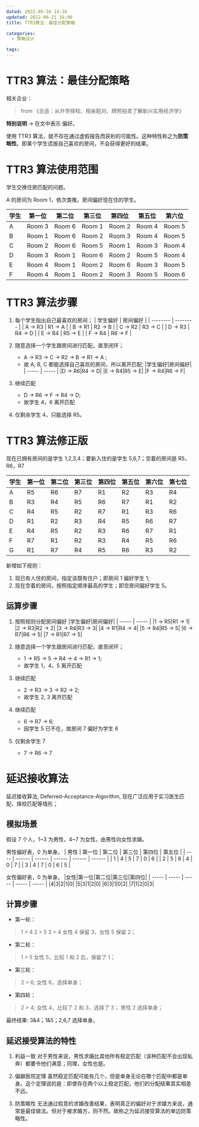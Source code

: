 ```yaml
---
dated: 2022-05-16 14:16
updated: 2022-06-21 16:00
title: TTR3算法：最佳分配策略

categories:
  - 策略设计

tags:
---
```


# TTR3 算法：最佳分配策略

相关企业：

> from 《合适：从升学择校、相亲配对、牌照拍卖了解新兴实用经济学》

**特别说明**
-> 在文中表示 偏好。

使用 TTR3 算法，就不存在通过虚假报告而获利的可能性。这种特性称之为**防策略性**。即某个学生谎报自己喜欢的房间，不会获得更好的结果。

# TTR3 算法使用范围

学生交换住房匹配的问题。

A 的房间为 Room 1，依次类推。房间偏好现在住的学生。

| 学生 | 第一位 | 第二位 | 第三位 | 第四位 | 第五位 | 第六位 |
| ---- | ------ | ------ | ------ | ------ | ------ | ------ |
| A    | Room 3 | Room 6 | Room 1 | Room 2 | Room 4 | Room 5 |
| B    | Room 1 | Room 6 | Room 2 | Room 3 | Room 4 | Room 5 |
| C    | Room 2 | Room 6 | Room 5 | Room 1 | Room 3 | Room 4 |
| D    | Room 3 | Room 1 | Room 6 | Room 2 | Room 5 | Room 4 |
| E    | Room 4 | Room 1 | Room 2 | Room 6 | Room 3 | Room 5 |
| F    | Room 4 | Room 1 | Room 2 | Room 3 | Room 5 | Room 6 |

# TTR3 算法步骤

1. 每个学生指出自己最喜欢的房间；
   | 学生偏好 | 房间偏好 |
   | -------- | -------- |
   | A -> R3 | R1 -> A |
   | B -> R1 | R2 -> B |
   | C -> R2 | R3 -> C |
   | D -> R3 | R4 -> D |
   | E -> R4 | R5 -> E |
   | F -> R4 | R6 -> F |

2. 随意选择一个学生跟房间进行匹配，直至闭环；

   - A -> R3 -> C -> R2 -> B -> R1 -> A ;
   - 故 A, B, C 都能选择自己喜欢的房间，所以离开匹配;
     |学生偏好|房间偏好|
     | ----- | ----- |
     |D -> R6|R4 -> D|
     |E -> R4|R5 -> E|
     |F -> R4|R6 -> F|

3. 继续匹配
   - D -> R6 -> F -> R4 -> D;
   - 故学生 4，6 离开匹配
4. 仅剩余学生 4，只能选择 R5。

# TTR3 算法修正版

现在已拥有房间的是学生 1,2,3,4；要新入住的是学生 5,6,7；空着的房间是 R5，R6，R7

| 学生 | 第一位 | 第二位 | 第三位 | 第四位 | 第五位 | 第六位 | 第七位 |
| ---- | ------ | ------ | ------ | ------ | ------ | ------ | ------ |
| A    | R5     | R6     | R7     | R1     | R2     | R3     | R4     |
| B    | R3     | R4     | R5     | R6     | R7     | R1     | R2     |
| C    | R4     | R5     | R2     | R7     | R1     | R3     | R6     |
| D    | R1     | R2     | R3     | R4     | R5     | R6     | R7     |
| E    | R4     | R5     | R2     | R3     | R6     | R7     | R1     |
| F    | R7     | R1     | R2     | R3     | R4     | R5     | R6     |
| G    | R1     | R7     | R4     | R5     | R6     | R3     | R2     |

新增如下规则：

1. 现已有人住的房间，指定该既有住户；即房间 1 偏好学生 1;
2. 现在空着的房间，按照指定顺序最高的学生；即空房间偏好学生 5。

## 运算步骤

1. 按照规则分配房间偏好
   |学生偏好|房间偏好|
   | ----- | ----- |
   |1 -> R5|R1 -> 1|
   |2 -> R3|R2 -> 2|
   |3 -> R4|R3 -> 3|
   |4 -> R1|R4 -> 4|
   |5 -> R4|R5 -> 5|
   |6 -> R7|R6 -> 5|
   |7 -> R1|R7 -> 5|

2. 随意选择一个学生跟房间进行匹配，直至闭环；
   - 1 -> R5 -> 5 -> R4 -> 4 -> R1 -> 1;
   - 故学生 1，4，5 离开匹配
3. 继续匹配
   - 2 -> R3 -> 3 -> R2 -> 2;
   - 故学生 2, 3 离开匹配
4. 继续匹配
   - 6 -> R7 -> 6;
   - 因学生 5 已不在，故房间 7 偏好为学生 6
5. 仅剩余学生 7
   - 7 -> R6 -> 7

# 延迟接收算法

延迟接收算法, Deferred-Acceptance-Algorithm, 现在广泛应用于实习医生匹配、择校匹配等情形；

## 模拟场景

假设 7 个人，1~3 为男性，4~7 为女性。由男性向女性求婚。

男性偏好表，0 为单身。
| 男性 | 第一位 | 第二位 | 第三位 | 第四位 | 第五位 |
| ---- | ------ | ------ | ------ | ------ | ------ |
| 1 | 4 | 5 | 7 | 0 | 6 |
| 2 | 5 | 6 | 4 | 0 | 7 |
| 3 | 4 | 7 | 0 | 6 | 5 |

女性偏好表，0 为单身。
|女性|第一位|第二位|第三位|第四位|
| ----- | ----- | ----- | ----- | ----- |
|4|3|2|1|0|
|5|3|1|2|0|
|6|3|1|0|2|
|7|1|2|0|3|

## 计算步骤

- 第一轮：

> 1 > 4
> 2 > 5
> 3 > 4
> 女性 4 保留 3，女性 5 保留 2；

- 第二轮：

> 1 > 5
> 女性 5，比较 1 和 2 后，保留了 1；

- 第三轮：

> 2 > 6;
> 女性 6，选择单身；

- 第四轮：

> 2 > 4;
> 女性 4，比较了 2 和 3，选择了 3；
> 男性 2 选择单身；

最终结果: 3&4；1&5；2,6,7 选择单身。

## 延迟接受算法的特性

1. 利益一致
   对于男性来说，男性求婚比其他所有稳定匹配（该种匹配不会出现私奔）都要令他们满意；同理，女性也是。

2. 偏僻医院定理
   虽然稳定匹配可能有几个，但是单身无论在哪个匹配中都是单身。这个定理说的是：即使存在两个以上稳定匹配，他们的分配结果其实相差不远。

3. 防策略性
   无法通过假意的求婚改善结果，表明真正的偏好对于求婚方来说，通常是最佳做法。但对于被求婚方，则不然。故称之为延迟接受算法的单边防策略性。
